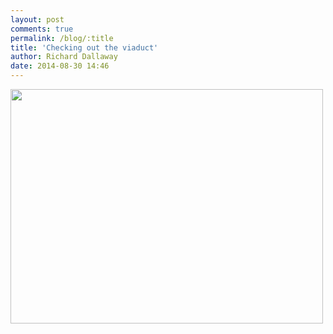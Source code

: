 ```yaml
---
layout: post
comments: true
permalink: /blog/:title
title: 'Checking out the viaduct'
author: Richard Dallaway
date: 2014-08-30 14:46
---
```


<div><a href="http://static.skitters.dallaway.com/tp_IMG_20140830_144538.jpg"><img src="http://static.skitters.dallaway.com/tp_thumb_IMG_20140830_144538.jpg" width="500" height="375"/></a></div>


  
      
